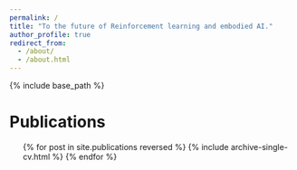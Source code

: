 ```yaml
---
permalink: /
title: "To the future of Reinforcement learning and embodied AI."
author_profile: true
redirect_from: 
  - /about/
  - /about.html
---
```


{% include base_path %}

Publications
======
  <ul>{% for post in site.publications reversed %}
    {% include archive-single-cv.html %}
  {% endfor %}</ul>